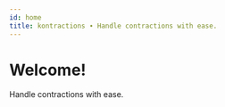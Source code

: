 ```yaml
---
id: home
title: kontractions ∙ Handle contractions with ease.
---
```


# Welcome!

Handle contractions with ease.

